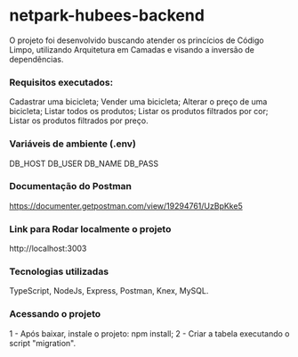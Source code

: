 # netpark-hubees-backend
O projeto foi desenvolvido buscando atender os princícios de Código Limpo, utilizando Arquitetura em Camadas e visando a inversão de dependências.

### Requisitos executados:
Cadastrar uma bicicleta;
Vender uma bicicleta;
Alterar o preço de uma bicicleta;
Listar todos os produtos;
Listar os produtos filtrados por cor;
Listar os produtos filtrados por preço.

### Variáveis de ambiente (.env)
DB_HOST
DB_USER
DB_NAME
DB_PASS

### Documentação do Postman
https://documenter.getpostman.com/view/19294761/UzBpKke5

### Link para Rodar localmente o projeto
http://localhost:3003

### Tecnologias utilizadas
TypeScript, NodeJs, Express, Postman, Knex, MySQL.

### Acessando o projeto
1 - Após baixar, instale o projeto: npm install;
2 - Criar a tabela executando o script "migration".